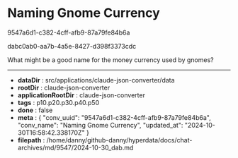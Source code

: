 # Naming Gnome Currency

9547a6d1-c382-4cff-afb9-87a79fe84b6a

dabc0ab0-aa7b-4a5e-8427-d398f3373cdc

What might be a good name for the money currency used by gnomes?

---

* **dataDir** : src/applications/claude-json-converter/data
* **rootDir** : claude-json-converter
* **applicationRootDir** : claude-json-converter
* **tags** : p10.p20.p30.p40.p50
* **done** : false
* **meta** : {
  "conv_uuid": "9547a6d1-c382-4cff-afb9-87a79fe84b6a",
  "conv_name": "Naming Gnome Currency",
  "updated_at": "2024-10-30T16:58:42.338170Z"
}
* **filepath** : /home/danny/github-danny/hyperdata/docs/chat-archives/md/9547/2024-10-30_dab.md